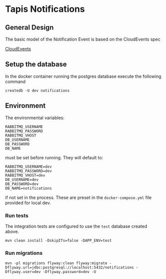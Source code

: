 # Tapis Notifications


## General Design

The basic model of the Notification Event is based on the CloudEvents spec

[CloudEvents](https://github.com/cloudevents/spec/blob/v1.0.1/spec.md)




## Setup the database
In the docker container running the postgres database execute the following command

```
createdb -U dev notifications
```


## Environment
The environmental variables: 

```
RABBITMQ_USERNAME
RABBITMQ_PASSWORD
RABBITMQ_VHOST
DB_USERNAME
DB_PASSWORD
DB_NAME
```

must be set before running. They will default to:  

```
RABBITMQ_USERNAME=dev
RABBITMQ_PASSWORD=dev
RABBITMQ_VHOST=dev
DB_USERNAME=dev
DB_PASSWORD=dev
DB_NAME=notifications
```

if not set in the process. These are preset in the `docker-compose.yml` file provided for local dev. 


### Run tests

The integration tests are configured to use the `test` database created above.

```
mvn clean install -DskipITs=false -DAPP_ENV=test
```

### Run migrations

```
mvn -pl migrations flyway:clean flyway:migrate -Dflyway.url=jdbc:postgresql://localhost:5432/notifications -Dflyway.user=dev -Dflyway.password=dev -U
```



